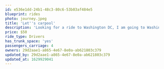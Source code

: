 ```yaml
---
id: e536e1dd-24b1-48c3-80c6-53b03af484e5
blueprint: rides
photo: journey.jpeg
title: 'Let''s carpool'
description: 'Looking for a ride to Washington DC, I am going to Washington,DC on Pioneer''s Day and driving back. Am heading from Rexburg and pick up anywhere.'
price: $50
ride_type: Drivers
has_trunk_space: 'yes'
passengers_carriage: 4
owners: 29d2aae1-a865-4e67-8e0a-ab621803c379
updated_by: 29d2aae1-a865-4e67-8e0a-ab621803c379
updated_at: 1629929041
---
```

